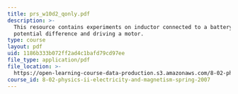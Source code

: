 ```yaml
---
title: prs_w10d2_qonly.pdf
description: >-
  This resource contains experiments on inductor connected to a battery,
  potential difference and driving a motor.
type: course
layout: pdf
uid: 1186b333b072ff2ad4c1bafd79cd97ee
file_type: application/pdf
file_location: >-
  https://open-learning-course-data-production.s3.amazonaws.com/8-02-physics-ii-electricity-and-magnetism-spring-2007/1186b333b072ff2ad4c1bafd79cd97ee_prs_w10d2_qonly.pdf
course_id: 8-02-physics-ii-electricity-and-magnetism-spring-2007
---
```


